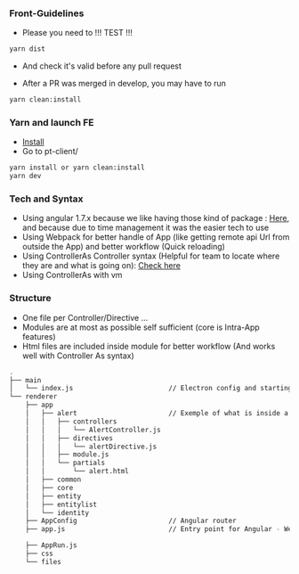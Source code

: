 ### Front-Guidelines
- Please you need to !!! TEST !!!
```bash
yarn dist
```
- And check it's valid before any pull request

- After a PR was merged in develop, you may have to run 
```bash
yarn clean:install
```

### Yarn and launch FE
- [Install](https://yarnpkg.com/lang/en/docs/install/#debian-stable)
- Go to pt-client/
```bash
yarn install or yarn clean:install
yarn dev
```

### Tech and Syntax 

- Using angular 1.7.x because we like having those kind of package : [Here](https://www.angular-gantt.com/demo/), and because due to time management it was the easier tech to use 
- Using Webpack for better handle of App (like getting remote api Url from outside the App) and better workflow (Quick reloading)
- Using ControllerAs Controller syntax (Helpful for team to locate where they are and what is going on): [Check here](https://github.com/johnpapa/angular-styleguide/tree/master/a1#controllers)
- Using ControllerAs with vm

### Structure

- One file per Controller/Directive ... 
- Modules are at most as possible self sufficient (core is Intra-App features)
- Html files are included inside module for better workflow (And works well with Controller As syntax)

```bash
.
├── main
│   └── index.js                        // Electron config and starting point
└── renderer
    ├── app
    │   ├── alert                       // Exemple of what is inside a module
    │   │   ├── controllers
    │   │   │   └── AlertController.js
    │   │   ├── directives
    │   │   │   └── alertDirective.js
    │   │   ├── module.js
    │   │   └── partials
    │   │       └── alert.html
    │   ├── common
    │   ├── core
    │   ├── entity
    │   ├── entitylist
    │   └── identity
    ├── AppConfig                       // Angular router
    ├── app.js                          // Entry point for Angular - We load dependencies here too - And some ugly jQuery

    ├── AppRun.js
    ├── css
    └── files
```